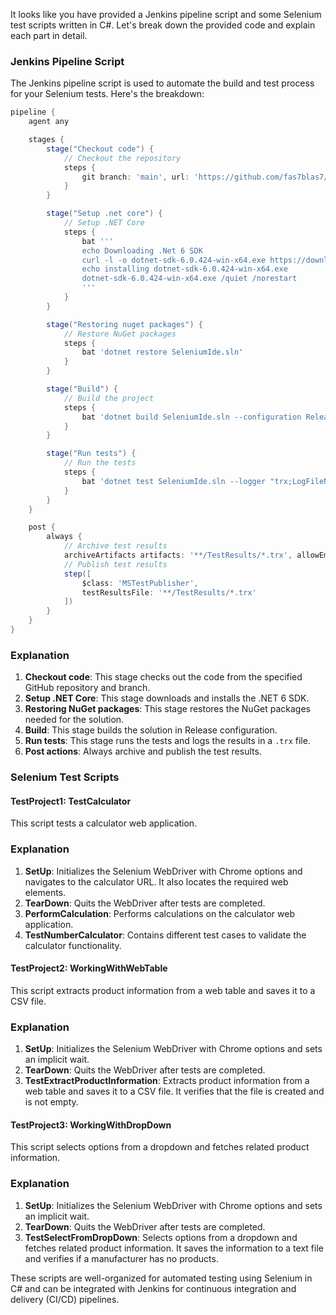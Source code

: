 It looks like you have provided a Jenkins pipeline script and some Selenium test scripts written in C#. Let's break down the provided code and explain each part in detail.

### Jenkins Pipeline Script

The Jenkins pipeline script is used to automate the build and test process for your Selenium tests. Here's the breakdown:

```groovy
pipeline {
    agent any

    stages {
        stage("Checkout code") {
            // Checkout the repository
            steps {
                git branch: 'main', url: 'https://github.com/fas7blas7/Jenkins_Selenium_IDE_Tests_2024'
            }
        }

        stage("Setup .net core") {
            // Setup .NET Core
            steps {
                bat '''
                echo Downloading .Net 6 SDK
                curl -l -o dotnet-sdk-6.0.424-win-x64.exe https://download.visualstudio.microsoft.com/download/pr/23c7bf0d-e22d-4372-bcb2-292eb36a5238/11af494be409759f46b679ab22e65a58/dotnet-sdk-6.0.424-win-x64.exe
                echo installing dotnet-sdk-6.0.424-win-x64.exe
                dotnet-sdk-6.0.424-win-x64.exe /quiet /norestart
                '''
            }
        }

        stage("Restoring nuget packages") {
            // Restore NuGet packages
            steps {
                bat 'dotnet restore SeleniumIde.sln'
            }
        }

        stage("Build") {
            // Build the project
            steps {
                bat 'dotnet build SeleniumIde.sln --configuration Release'
            }
        }

        stage("Run tests") {
            // Run the tests
            steps {
                bat 'dotnet test SeleniumIde.sln --logger "trx;LogFileName=TestResults.trx"'
            }
        }
    }

    post {
        always {
            // Archive test results
            archiveArtifacts artifacts: '**/TestResults/*.trx', allowEmptyArchive: true
            // Publish test results
            step([
                $class: 'MSTestPublisher',
                testResultsFile: '**/TestResults/*.trx'
            ])
        }
    }
}
```

### Explanation

1. **Checkout code**: This stage checks out the code from the specified GitHub repository and branch.
2. **Setup .NET Core**: This stage downloads and installs the .NET 6 SDK.
3. **Restoring NuGet packages**: This stage restores the NuGet packages needed for the solution.
4. **Build**: This stage builds the solution in Release configuration.
5. **Run tests**: This stage runs the tests and logs the results in a `.trx` file.
6. **Post actions**: Always archive and publish the test results.

### Selenium Test Scripts

#### TestProject1: TestCalculator

This script tests a calculator web application.

### Explanation

1. **SetUp**: Initializes the Selenium WebDriver with Chrome options and navigates to the calculator URL. It also locates the required web elements.
2. **TearDown**: Quits the WebDriver after tests are completed.
3. **PerformCalculation**: Performs calculations on the calculator web application.
4. **TestNumberCalculator**: Contains different test cases to validate the calculator functionality.

#### TestProject2: WorkingWithWebTable

This script extracts product information from a web table and saves it to a CSV file.

### Explanation

1. **SetUp**: Initializes the Selenium WebDriver with Chrome options and sets an implicit wait.
2. **TearDown**: Quits the WebDriver after tests are completed.
3. **TestExtractProductInformation**: Extracts product information from a web table and saves it to a CSV file. It verifies that the file is created and is not empty.

#### TestProject3: WorkingWithDropDown

This script selects options from a dropdown and fetches related product information.


### Explanation

1. **SetUp**: Initializes the Selenium WebDriver with Chrome options and sets an implicit wait.
2. **TearDown**: Quits the WebDriver after tests are completed.
3. **TestSelectFromDropDown**: Selects options from a dropdown and fetches related product information. It saves the information to a text file and verifies if a manufacturer has no products.

These scripts are well-organized for automated testing using Selenium in C# and can be integrated with Jenkins for continuous integration and delivery (CI/CD) pipelines.
